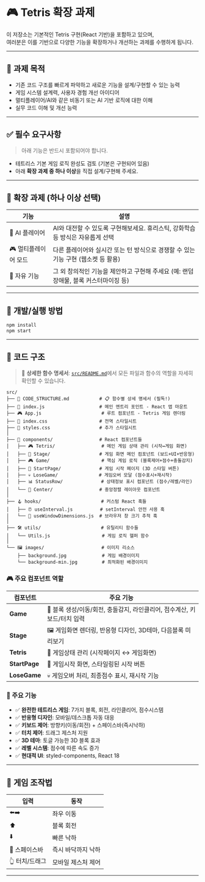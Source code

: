 # 🎮 Tetris 확장 과제

이 저장소는 기본적인 Tetris 구현(React 기반)을 포함하고 있으며,  
여러분은 이를 기반으로 다양한 기능을 확장하거나 개선하는 과제를 수행하게 됩니다.

---

## 🧩 과제 목적

- 기존 코드 구조를 빠르게 파악하고 새로운 기능을 설계/구현할 수 있는 능력
- 게임 시스템 설계력, 사용자 경험 개선 아이디어
- 멀티플레이어/AI와 같은 비동기 또는 AI 기반 로직에 대한 이해
- 실무 코드 이해 및 개선 능력

---

## ✅ 필수 요구사항

> 아래 기능은 반드시 포함되어야 합니다.

- 테트리스 기본 게임 로직 완성도 검토 (기본은 구현되어 있음)
- 아래 **확장 과제 중 하나 이상**을 직접 설계/구현해 주세요.

---

## 🚀 확장 과제 (하나 이상 선택)

| 기능 | 설명 |
|------|------|
| 🤖 AI 플레이어 | AI와 대전할 수 있도록 구현해보세요. 휴리스틱, 강화학습 등 방식은 자유롭게 선택 |
| 🎮 멀티플레이어 모드 | 다른 플레이어와 실시간 또는 턴 방식으로 경쟁할 수 있는 기능 구현 (웹소켓 등 활용) |
| 🧠 자유 기능 | 그 외 창의적인 기능을 제안하고 구현해 주세요 (예: 랜덤 장애물, 블록 커스터마이징 등)

---

## 🔧 개발/실행 방법

```bash
npm install
npm start
```

---

## 📁 코드 구조

> 📖 **상세한 함수 명세서**: [`src/README.md`](src/README.md)에서 모든 파일과 함수의 역할을 자세히 확인할 수 있습니다.

```
src/
├── 📖 CODE_STRUCTURE.md           # 📋 함수별 상세 명세서 (필독!)
├── 📱 index.js                    # 메인 엔트리 포인트 - React 앱 마운트
├── 🎮 App.js                      # 루트 컴포넌트 - Tetris 게임 렌더링
├── 🎨 index.css                   # 전역 스타일시트
├── 🎨 styles.css                  # 추가 스타일시트
│
├── 🧩 components/                 # React 컴포넌트들
│   ├── 🎮 Tetris/                 # 메인 게임 상태 관리 (시작↔게임 화면)
│   ├── 🎯 Stage/                  # 게임 화면 메인 컴포넌트 (보드+UI+반응형)
│   ├── 🎮 Game/                   # 핵심 게임 로직 (블록제어+점수+충돌감지)
│   ├── 🚀 StartPage/              # 게임 시작 페이지 (3D 스타일 버튼)
│   ├── 💀 LoseGame/               # 게임오버 모달 (점수표시+재시작)
│   ├── 📊 StatusRow/              # 상태정보 표시 컴포넌트 (점수/레벨/라인)
│   └── 📐 Center/                 # 중앙정렬 레이아웃 컴포넌트
│
├── 🪝 hooks/                      # 커스텀 React 훅들
│   ├── ⏰ useInterval.js          # setInterval 안전 사용 훅
│   └── 📱 useWindowDimensions.js  # 브라우저 창 크기 추적 훅
│
├── 🛠️ utils/                      # 유틸리티 함수들
│   └── Utils.js                   # 게임 로직 헬퍼 함수
│
└── 🖼️ images/                     # 이미지 리소스
    ├── background.jpg             # 게임 배경이미지
    └── background-min.jpg         # 최적화된 배경이미지
```

### 🎮 주요 컴포넌트 역할

| 컴포넌트 | 주요 기능 |
|----------|-----------|
| **Game** | 🎯 블록 생성/이동/회전, 충돌감지, 라인클리어, 점수계산, 키보드/터치 입력 |
| **Stage** | 🖼️ 게임화면 렌더링, 반응형 디자인, 3D테마, 다음블록 미리보기 |
| **Tetris** | 🔄 게임상태 관리 (시작페이지 ↔ 게임화면) |
| **StartPage** | 🚀 게임시작 화면, 스타일링된 시작 버튼 |
| **LoseGame** | 💀 게임오버 처리, 최종점수 표시, 재시작 기능 |

### 🎨 주요 기능

- ✅ **완전한 테트리스 게임**: 7가지 블록, 회전, 라인클리어, 점수시스템
- ✅ **반응형 디자인**: 모바일/데스크톱 자동 대응
- ✅ **키보드 제어**: 방향키(이동/회전) + 스페이스바(즉시낙하)
- ✅ **터치 제어**: 드래그 제스처 지원
- ✅ **3D 테마**: 토글 가능한 3D 블록 효과
- ✅ **레벨 시스템**: 점수에 따른 속도 증가
- ✅ **현대적 UI**: styled-components, React 18

---

## 🎯 게임 조작법

| 입력 | 동작 |
|------|------|
| ⬅️➡️ | 좌우 이동 |
| ⬆️ | 블록 회전 |
| ⬇️ | 빠른 낙하 |
| 🔺 스페이스바 | 즉시 바닥까지 낙하 |
| 👆 터치/드래그 | 모바일 제스처 제어 |

---
